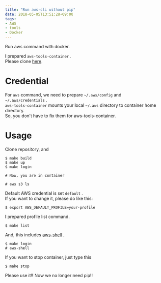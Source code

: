 ```yaml
---
title: "Run aws-cli without pip"
date: 2018-05-05T13:51:28+09:00
tags:
- AWS
- tools
- Docker
---
```


Run aws command with docker.

<!--more-->

I prepared `aws-tools-container` .  
Please clone [here](https://github.com/ygnmhdtt/aws-tools-container).

# Credential

For `aws` command, we need to prepare `~/.aws/config` and `~/.aws/credentials` .  
`aws-tools-container` mounts your local `~/.aws` directory to container home directory.  
So, you don't have to fix them for aws-tools-container.

# Usage

Clone repository, and

```
$ make build
$ make up
$ make login

# Now, you are in container

# aws s3 ls
```

Default AWS credential is set `default` .  
If you want to change it, please do like this:

```
$ export AWS_DEFAULT_PROFILE=your-profile
```

I prepared profile list command.

```
$ make list
```

And, this includes [aws-shell](https://github.com/awslabs/aws-shell) .

```
$ make login
# aws-shell
```

If you want to stop container, just type this

```
$ make stop
```

Please use it!!
Now we no longer need pip!!

